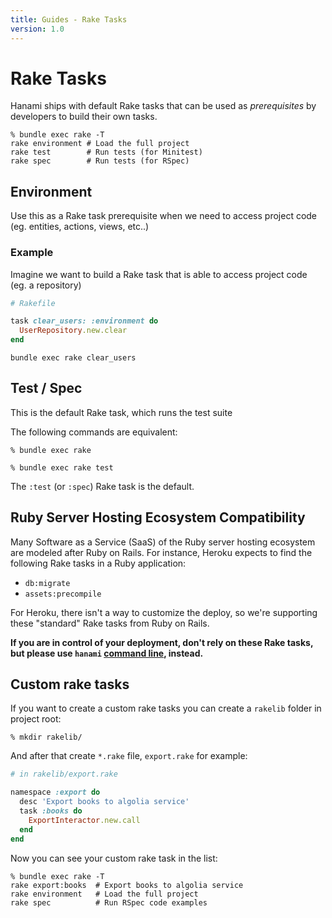 ```yaml
---
title: Guides - Rake Tasks
version: 1.0
---
```


# Rake Tasks

Hanami ships with default Rake tasks that can be used as _prerequisites_ by developers to build their own tasks.

```shell
% bundle exec rake -T
rake environment # Load the full project
rake test        # Run tests (for Minitest)
rake spec        # Run tests (for RSpec)
```

## Environment

Use this as a Rake task prerequisite when we need to access project code (eg. entities, actions, views, etc..)

### Example

Imagine we want to build a Rake task that is able to access project code (eg. a repository)

```ruby
# Rakefile

task clear_users: :environment do
  UserRepository.new.clear
end
```

```shell
bundle exec rake clear_users
```

## Test / Spec

This is the default Rake task, which runs the test suite

The following commands are equivalent:

```shell
% bundle exec rake
```

```shell
% bundle exec rake test
```

<p class="convention">
  The <code>:test</code> (or <code>:spec</code>) Rake task is the default.
</p>

## Ruby Server Hosting Ecosystem Compatibility

Many Software as a Service (SaaS) of the Ruby server hosting ecosystem are modeled after Ruby on Rails.
For instance, Heroku expects to find the following Rake tasks in a Ruby application:

  * `db:migrate`
  * `assets:precompile`

For Heroku, there isn't a way to customize the deploy, so we're supporting these "standard" Rake tasks from Ruby on Rails.

**If you are in control of your deployment, don't rely on these Rake tasks, but please use `hanami` [command line](/guides/1.0/command-line/database), instead.**

## Custom rake tasks

If you want to create a custom rake tasks you can create a `rakelib` folder in project root:

```
% mkdir rakelib/
```

And after that create `*.rake` file, `export.rake` for example:

```ruby
# in rakelib/export.rake

namespace :export do
  desc 'Export books to algolia service'
  task :books do
    ExportInteractor.new.call
  end
end
```

Now you can see your custom rake task in the list:

```
% bundle exec rake -T
rake export:books  # Export books to algolia service
rake environment   # Load the full project
rake spec          # Run RSpec code examples
